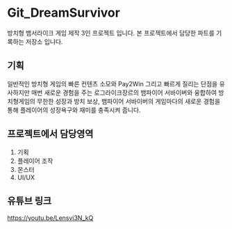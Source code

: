 # Git_DreamSurvivor
방치형 뱀서라이크 게임 제작 3인 프로젝트 입니다.
본 프로젝트에서 담당한 파트를 기록하는 저장소 입니다.

## 기획
일반적인 방치형 게임의 빠른 컨텐츠 소모와 Pay2Win 그리고 빠르게 질리는 단점을 
유사하지만 매번 새로운 경험을 주는 로그라이크장르의 뱀파이어 서바이버와 융합하여
방치형게임의 무한한 성장과 방치 보상, 뱀파이어 서바이버의 게임마다의 새로운 경험을 통해
플레이어의 성장욕구와 재미를 충족시켜 줍니다.

## 프로젝트에서 담당영역
1. 기획
2. 플레이어 조작
3. 몬스터
4. UI/UX

## 유튜브 링크
https://youtu.be/Lensvi3N_kQ
